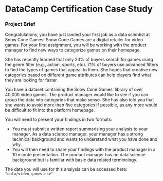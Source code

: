 # DataCamp Certification Case Study

### Project Brief

Congratulations, you have just landed your first job as a data scientist at Snow Cone Games! Snow Cone Games are a digital retailer for video games. For your first assignment, you will be working with the product manager to find new ways to categorize games on their homepage. 

She has recently learned that only 23% of buyers search for games using the genre filter (e.g., action, sports, etc). 71% of buyers use advanced filters to find the types of games that appeal to them. She hopes that creative new categories based on different game attributes can help players find what they are looking for faster.

You have a dataset containing the Snow Cone Games’ library of over 40,000 video games. The product manager would like to see if you can group the data into categories that make sense. She has also told you that she wants to avoid more than five categories if possible, as any more would be difficult to fit into the platform homepage. 

You will need to present your findings in two formats:
- You must submit a written report summarising your analysis to your manager. As a data science manager, your manager has a strong technical background and wants to understand what you have done and why. 
- You will then need to share your findings with the product manager in a 10 minute presentation. The product manager has no data science background but is familiar with basic data related terminology. 

The data you will use for this analysis can be accessed here: `"data/video_games.csv"`